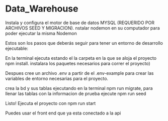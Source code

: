# Data_Warehouse
Instala y configura el motor de base de datos MYSQL (REQUERIDO POR ARCHIVOS SEED Y MIGRACION).
nstalar nodemon en su computador para poder ejecutar la misma Nodemon

Estos son los pasos que deberás seguir para tener un entorno de desarrollo ejecutable:

En la terminal ejecuta estando el la carpeta en la que se aloja el proyecto npm install. instalara los paquetes necesarios para correr el proyecto)

Despues cree un archivo .env a partir de el .env-example para crear las variables de entorno necesarias para el proyecto.

crea la bd y sus tablas ejecutando en la terminal npm run migrate, para llenar las tablas con la informacion de prueba ejecute npm run seed

Listo! Ejecuta el proyecto con npm run start

Puedes usar el front end que ya esta conectado a la api
